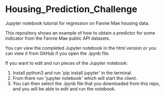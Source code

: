 # Housing_Prediction_Challenge

Jupyter notebook tutorial for regression on Fannie Mae housing data.

This repository shows an example of how to obtain a predictor for some indicator from the Fannie Mae public API datasets. 

You can view the completed Jupyter notebook in the html version or you can view it from GitHub if you open the .ipynb file.

If you want to edit and run pieces of the Jupyter notebook:
1. Install python3 and run 'pip install jupyter' in the terminal. 
2. From there run 'jupyter notebook' which will start the client. 
3. You can then select the .ipynb file that you downloaded from this repo, and you will be able to edit and run the notebook.


